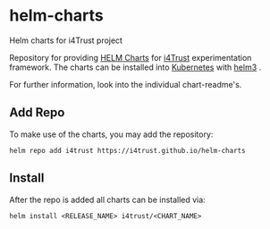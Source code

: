 # helm-charts
Helm charts for i4Trust project

Repository for providing [HELM Charts](https://helm.sh/) for [i4Trust](https://i4Trust.org) experimentation framework. The charts can be installed into
 [Kubernetes](https://kubernetes.io/) with [helm3](https://helm.sh/docs/) .

For further information, look into the individual chart-readme's.

## Add Repo

To make use of the charts, you may add the repository: 

```helm repo add i4trust https://i4trust.github.io/helm-charts```

## Install

After the repo is added all charts can be installed via:

```helm install <RELEASE_NAME> i4trust/<CHART_NAME>```
